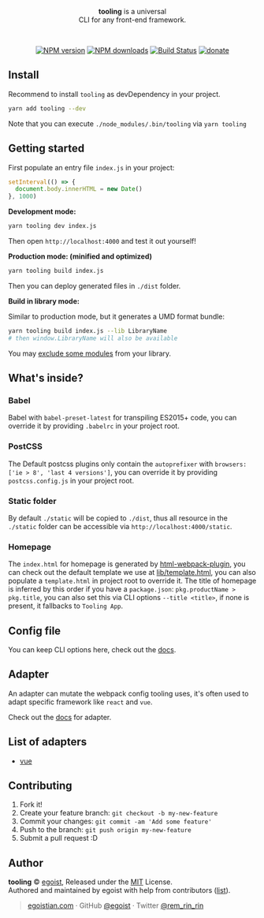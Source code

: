 <p align="center">
  <img src="https://rawgit.com/egoist/tooling/master/media/logo.svg" alt="">
  <br><strong>tooling</strong> is a universal <br>CLI for any front-end framework.
</p>
<br>
<p align="center"><a href="https://npmjs.com/package/tooling"><img src="https://img.shields.io/npm/v/tooling.svg?style=flat" alt="NPM version"></a> <a href="https://npmjs.com/package/tooling"><img src="https://img.shields.io/npm/dm/tooling.svg?style=flat" alt="NPM downloads"></a> <a href="https://circleci.com/gh/egoist/tooling"><img src="https://img.shields.io/circleci/project/egoist/tooling/master.svg?style=flat" alt="Build Status"></a> <a href="https://github.com/egoist/donate"><img src="https://img.shields.io/badge/$-donate-ff69b4.svg?maxAge=2592000&amp;style=flat" alt="donate"></a></p>

## Install

Recommend to install `tooling` as devDependency in your project.

```bash
yarn add tooling --dev
```

Note that you can execute `./node_modules/.bin/tooling` via `yarn tooling`

## Getting started

First populate an entry file `index.js` in your project:

```js
setInterval(() => {
  document.body.innerHTML = new Date()
}, 1000)
```

**Development mode:**

```bash
yarn tooling dev index.js
```

Then open `http://localhost:4000` and test it out yourself!

**Production mode: (minified and optimized)**

```bash
yarn tooling build index.js
```

Then you can deploy generated files in `./dist` folder.

**Build in library mode:**

Similar to production mode, but it generates a UMD format bundle:

```bash
yarn tooling build index.js --lib LibraryName
# then window.LibraryName will also be available
```

You may [exclude some modules](/docs/config.md#externals) from your library.

## What's inside?

### Babel

Babel with `babel-preset-latest` for transpiling ES2015+ code, you can override it by providing `.babelrc` in your project root.

### PostCSS

The Default postcss plugins only contain the `autoprefixer` with `browsers: ['ie > 8', 'last 4 versions']`, you can override it by providing `postcss.config.js` in your project root.

### Static folder

By default `./static` will be copied to `./dist`, thus all resource in the `./static` folder can be accessible via `http://localhost:4000/static`.

### Homepage

The `index.html` for homepage is generated by [html-webpack-plugin](https://github.com/ampedandwired/html-webpack-plugin), you can check out the default template we use at [lib/template.html](/lib/template.html), you can also populate a `template.html` in project root to override it. The title of homepage is inferred by this order if you have a `package.json`: `pkg.productName > pkg.title`, you can also set this via CLI options `--title <title>`, if none is present, it fallbacks to `Tooling App`.

## Config file

You can keep CLI options here, check out the [docs](/docs/config.md).

## Adapter

An adapter can mutate the webpack config tooling uses, it's often used to adapt specific framework like `react` and `vue`.

Check out the [docs](/docs/adapter.md) for adapter.

## List of adapters

- [vue](https://github.com/egoist/tooling-vue)

## Contributing

1. Fork it!
2. Create your feature branch: `git checkout -b my-new-feature`
3. Commit your changes: `git commit -am 'Add some feature'`
4. Push to the branch: `git push origin my-new-feature`
5. Submit a pull request :D


## Author

**tooling** © [egoist](https://github.com/egoist), Released under the [MIT](./LICENSE) License.<br>
Authored and maintained by egoist with help from contributors ([list](https://github.com/egoist/tooling/contributors)).

> [egoistian.com](https://egoistian.com) · GitHub [@egoist](https://github.com/egoist) · Twitter [@rem_rin_rin](https://twitter.com/rem_rin_rin)

